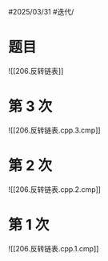 #2025/03/31 #迭代/

# 题目

![[206.反转链表]]

# 第 3 次

![[206.反转链表.cpp.3.cmp]]

# 第 2 次

![[206.反转链表.cpp.2.cmp]]

# 第 1 次

![[206.反转链表.cpp.1.cmp]]

